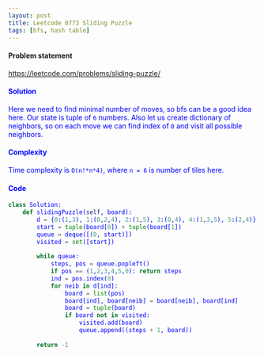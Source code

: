 ```yaml
---
layout: post
title: Leetcode 0773 Sliding Puzzle
tags: [bfs, hash table]
---
```


#### Problem statement

<a href="https://leetcode.com/problems/sliding-puzzle/"> <font color = blue>https://leetcode.com/problems/sliding-puzzle/

#### Solution
Here we need to find minimal number of moves, so bfs can be a good idea here. Our state is tuple of `6` numbers. Also let us create dictionary of neighbors, so on each move we can find index of `0` and visit all possible neighbors.

#### Complexity
Time complexity is `O(n!*n*4)`, where `n = 6` is number of tiles here.

#### Code
```python
class Solution:
    def slidingPuzzle(self, board):
        d = {0:(1,3), 1:(0,2,4), 2:(1,5), 3:(0,4), 4:(1,3,5), 5:(2,4)}
        start = tuple(board[0]) + tuple(board[1])
        queue = deque([(0, start)])
        visited = set([start])
        
        while queue:
            steps, pos = queue.popleft()
            if pos == (1,2,3,4,5,0): return steps
            ind = pos.index(0)
            for neib in d[ind]:
                board = list(pos)
                board[ind], board[neib] = board[neib], board[ind]
                board = tuple(board)
                if board not in visited:
                    visited.add(board)
                    queue.append((steps + 1, board))
                    
        return -1
```

